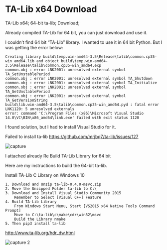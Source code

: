 # TA-Lib x64 Download
TA-Lib x64; 64-bit ta-lib; Download;


Already compiled TA-Lib for 64 bit, you can just download and use it. 



I couldn’t find 64 bit “TA-Lib” library. I wanted to use it in 64 bit Python.  But I was getting the error below:
 ```
Creating library build\temp.win-amd64-3.5\Release\talib\common.cp35-win_amd64.lib and object build\temp.win-amd64-3.5\Release\talib\common.cp35-win_amd64.exp
common.obj : error LNK2001: unresolved external symbol TA_SetUnstablePeriod
common.obj : error LNK2001: unresolved external symbol TA_Shutdown
common.obj : error LNK2001: unresolved external symbol TA_Initialize
common.obj : error LNK2001: unresolved external symbol TA_GetUnstablePeriod
common.obj : error LNK2001: unresolved external symbol TA_GetVersionString
build\lib.win-amd64-3.5\talib\common.cp35-win_amd64.pyd : fatal error LNK1120: 5 unresolved externals
error: command 'C:\Program Files (x86)\Microsoft Visual Studio 14.0\VC\BIN\x86_amd64\link.exe' failed with exit status 1120
 ```
 
 I found solution, but I had to install Visual Studio for it.
 
 Failed to install ta-lib
 https://github.com/mrjbq7/ta-lib/issues/127

![capture](https://user-images.githubusercontent.com/29254495/31372882-76034d84-ada0-11e7-96a4-ab3e49ca5cf5.PNG)
 
 I attached already Re Build TA-Lib Library for 64 bit
 
 Here are my instructions to build the 64-bit ta-lib.

Install TA-Lib C Library on Windows 10

    1. Download and Unzip ta-lib-0.4.0-msvc.zip
    2. Move the Unzipped Folder ta-lib to C:\
    3. Download and Install Visual Studio Community 2015
        Remember to Select [Visual C++] Feature
    4. Build TA-Lib Library
        From Windows Start Menu, Start [VS2015 x64 Native Tools Command Prompt]
        Move to C:\ta-lib\c\make\cdr\win32\msvc
        Build the Library nmake
    5. Then pip3 install ta-lib
    
 
 http://www.ta-lib.org/hdr_dw.html
 
  ![capture 2](https://user-images.githubusercontent.com/29254495/31372886-7a54336c-ada0-11e7-9c2b-16e04c0643f9.PNG)
 
 

